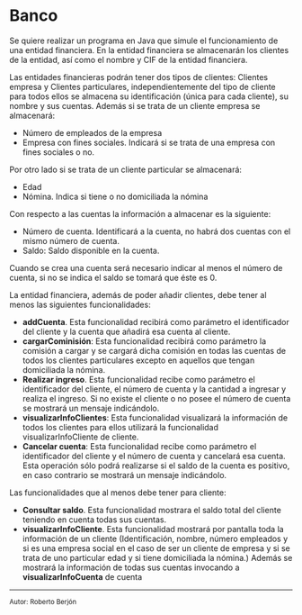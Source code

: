 # Banco

Se quiere realizar un programa en Java que simule el funcionamiento de una entidad financiera. En la entidad financiera se almacenarán los clientes de la entidad, así como el nombre y CIF de la entidad financiera.

Las entidades financieras podrán tener dos tipos de clientes: Clientes empresa y Clientes particulares, independientemente del tipo de cliente para todos ellos se almacena su identificación (única para cada cliente), su nombre y sus cuentas. Además si se trata de un cliente empresa se almacenará:
- Número de empleados de la empresa
- Empresa con fines sociales. Indicará si se trata de una empresa con fines sociales o no.

Por otro lado si se trata de un cliente particular se almacenará:
- Edad
- Nómina. Indica si tiene o no domiciliada la nómina

Con respecto a las cuentas la información a almacenar es la siguiente:
- Número de cuenta. Identificará a la cuenta, no habrá dos cuentas con el mismo número de cuenta.
- Saldo: Saldo disponible en la cuenta.

Cuando se crea una cuenta será necesario indicar al menos el número de cuenta, si no se indica el saldo se tomará que éste es 0.

La entidad financiera, además de poder añadir clientes, debe tener al menos las siguientes
funcionalidades:

- **addCuenta**. Esta funcionalidad recibirá como parámetro el identificador del cliente y la cuenta que añadirá esa cuenta al cliente.
- **cargarCominisión**: Esta funcionalidad recibirá como parámetro la comisión a cargar y se cargará dicha comisión en todas las cuentas de todos los clientes particulares excepto en aquellos que tengan domiciliada la nómina.
- **Realizar ingreso**. Esta funcionalidad recibe como parámetro el identificador del cliente, el número de cuenta y la cantidad a ingresar y realiza el ingreso. Si no existe el cliente o no posee el número de cuenta se mostrará un mensaje indicándolo.
- **visualizarInfoClientes**: Esta funcionalidad visualizará la información de todos los clientes para ellos utilizará la funcionalidad visualizarInfoCliente de cliente.
- **Cancelar cuenta**: Esta funcionalidad recibe como parámetro el identificador del cliente y el número de cuenta y cancelará esa cuenta. Esta operación sólo podrá realizarse si el saldo de la cuenta es positivo, en caso contrario se mostrará un mensaje indicándolo. 

Las funcionalidades que al menos debe tener para cliente: 
- **Consultar saldo**. Esta funcionalidad mostrara el saldo total del cliente teniendo en cuenta todas sus cuentas.
- **visualizarInfoCliente**. Esta funcionalidad mostrará por pantalla toda la información de un cliente (Identificación, nombre, número empleados y si es una empresa social en el caso de ser un cliente de empresa y si se trata de uno particular edad y si tiene domiciliada la nómina.) Además se mostrará la información de todas sus cuentas invocando a **visualizarInfoCuenta** de cuenta



---
<sub>Autor: Roberto Berjón</sub>